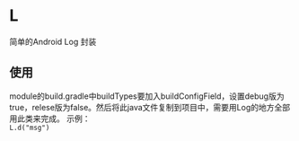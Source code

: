 # L
简单的Android Log 封装
## 使用
module的build.gradle中buildTypes要加入buildConfigField，设置debug版为true，relese版为false。然后将此java文件复制到项目中，需要用Log的地方全部用此类来完成。
示例：      
`L.d("msg")`
